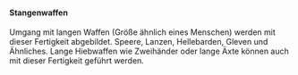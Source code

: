 #### Stangenwaffen

Umgang mit langen Waffen (Größe ähnlich eines Menschen) werden mit dieser Fertigkeit abgebildet. Speere, Lanzen,
Hellebarden, Gleven und Ähnliches. Lange Hiebwaffen wie Zweihänder oder lange Äxte können auch mit dieser Fertigkeit
geführt werden.
